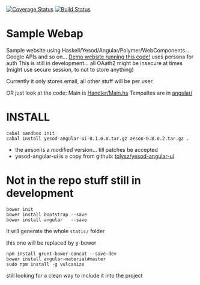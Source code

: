 [![Coverage Status](https://img.shields.io/coveralls/tolysz/video.svg)](https://coveralls.io/r/tolysz/video)
[![Build Status](https://travis-ci.org/tolysz/video.svg?branch=master)](https://travis-ci.org/tolysz/video)

Sample Webap
============

Sample website using Haskell/Yesod/Angular/Polymer/WebComponents...
  Google APIs and so on... [Demo website running this code!](https://video.kio.sx/) uses persona for auth
     This is still in development... all OAath2 might be insecure at times (might use secure session, to not to store anything)

Currently it only stores email, all other stuff will be per user.

OR just look at the code:
 Main is [Handler/Main.hs](https://github.com/tolysz/video/blob/master/Handler/Home.hs)
 Tempaltes are in [angular/](https://github.com/tolysz/video/blob/master/angular/)

INSTALL
=======

    cabal sandbox init
    cabal install yesod-angular-ui-0.1.0.0.tar.gz aeson-0.8.0.2.tar.gz .
    
* the aeson is a modified version... till patches be accepted
* yesod-angular-ui is a copy from github: [tolysz/yesod-angular-ui](https://github.com/tolysz/yesod-angular-ui)

Not in the repo stuff still in development
=========================

    bower init
    bower install bootstrap --save
    bower install angular   --save

It will generate the whole `static/` folder

this one will be replaced by y-bower

    npm install grunt-bower-concat --save-dev
    bower install angular-material#master
    sudo npm install -g vulcanize

still looking for a clean way to include it into the project


